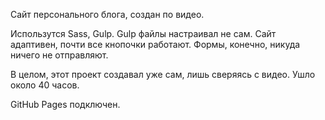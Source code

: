 Сайт персонального блога, создан по видео.

Использутся Sass, Gulp. Gulp файлы настраивал не сам.
Сайт адаптивен, почти все кнопочки работают. Формы, конечно, никуда ничего не отправляют.

В целом, этот проект создавал уже сам, лишь сверяясь с видео. Ушло около 40 часов.

GitHub Pages подключен.

